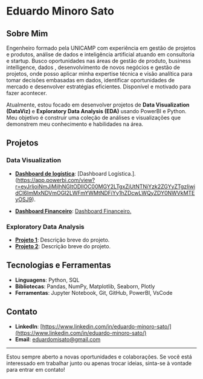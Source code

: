 # Eduardo Minoro Sato

## Sobre Mim

Engenheiro formado pela UNICAMP com experiência em gestão de projetos e produtos, análise de dados e inteligência artificial atuando em consultoria e startup. Busco oportunidades nas áreas de gestão de produto, business intelligence, dados , desenvolvimento de novos negócios e gestão de projetos, onde posso aplicar minha expertise técnica e visão analítica para tomar decisões embasadas em dados, identificar oportunidades de mercado e desenvolver estratégias eficientes. Disponível e motivado para fazer acontecer.

Atualmente, estou focado em desenvolver projetos de **Data Visualization (DataViz)** e **Exploratory Data Analysis (EDA)** usando PowerBI e Python. Meu objetivo é construir uma coleção de análises e visualizações que demonstrem meu conhecimento e habilidades na área.

## Projetos

### Data Visualization

- **[Dashboard de logística](#)**: [Dashboard Logística.].(https://app.powerbi.com/view?r=eyJrIjoiNmJjMjlhNGItODllOC00MGY2LTgxZjUtNTNiYzk2ZGYyZTgzIiwidCI6ImMxNDVmOGI2LWFmYWMtNDFiYy1hZDcwLWQyZDY0NWVkMTEyOSJ9).

- **[Dashboard Financeiro](#)**: [Dashboard Financeiro.](https://app.powerbi.com/view?r=eyJrIjoiOTQ0NGQwMGMtN2E1Mi00MDMzLWIyNDItZGM2NGQ2MmM2ZmI4IiwidCI6ImMxNDVmOGI2LWFmYWMtNDFiYy1hZDcwLWQyZDY0NWVkMTEyOSJ9)

### Exploratory Data Analysis

- **[Projeto 1](#)**: Descrição breve do projeto.
- **[Projeto 2](#)**: Descrição breve do projeto.

## Tecnologias e Ferramentas

- **Linguagens**: Python, SQL
- **Bibliotecas**: Pandas, NumPy, Matplotlib, Seaborn, Plotly
- **Ferramentas**: Jupyter Notebook, Git, GitHub, PowerBI, VsCode

## Contato

- **LinkedIn**: [https://www.linkedin.com/in/eduardo-minoro-sato/](https://www.linkedin.com/in/eduardo-minoro-sato/)
- **Email**: [eduardomisato@gmail.com](mailto:eduardomisato@gmail.com)

---

Estou sempre aberto a novas oportunidades e colaborações. Se você está interessado em trabalhar junto ou apenas trocar ideias, sinta-se à vontade para entrar em contato!




<!---
xsatox42/xsatox42 is a ✨ special ✨ repository because its `README.md` (this file) appears on your GitHub profile.
You can click the Preview link to take a look at your changes.
--->
